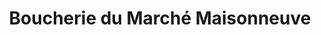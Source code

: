 ---
title: "Boucherie du Marché Maisonneuve"
url: /montreal/boucherie-du-marche-maisonneuve/
shop: butcher
---